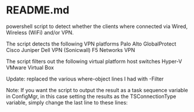 # README.md
powershell script to detect whether the clients where connected via Wired, Wireless (WiFi) and/or VPN.

The script detects the following VPN platforms
Palo Alto GlobalProtect
Cisco
Juniper
Dell VPN (Sonicwall)
F5 Networks VPN 

The script filters out the following virtual platform host switches
Hyper-V
VMware
Virtual Box

Update:  replaced the various where-object lines I had with -Filter

Note: If you want the script to output the result as a task sequence variable in ConfigMgr, in this case setting the results as the TSConnectionType variable, simply change the last line to these lines:

